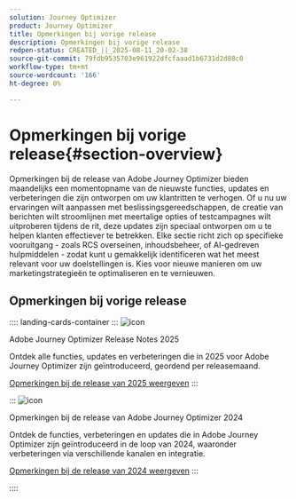 ```yaml
---
solution: Journey Optimizer
product: Journey Optimizer
title: Opmerkingen bij vorige release
description: Opmerkingen bij vorige release
redpen-status: CREATED_||_2025-08-11_20-02-38
source-git-commit: 79fdb9535703e961922dfcfaaad1b6731d2d88c0
workflow-type: tm+mt
source-wordcount: '166'
ht-degree: 0%

---
```



# Opmerkingen bij vorige release{#section-overview}

Opmerkingen bij de release van Adobe Journey Optimizer bieden maandelijks een momentopname van de nieuwste functies, updates en verbeteringen die zijn ontworpen om uw klantritten te verhogen. Of u nu uw ervaringen wilt aanpassen met beslissingsgereedschappen, de creatie van berichten wilt stroomlijnen met meertalige opties of testcampagnes wilt uitproberen tijdens de rit, deze updates zijn speciaal ontworpen om u te helpen klanten effectiever te betrekken. Elke sectie richt zich op specifieke vooruitgang - zoals RCS overseinen, inhoudsbeheer, of AI-gedreven hulpmiddelen - zodat kunt u gemakkelijk identificeren wat het meest relevant voor uw doelstellingen is. Kies voor nieuwe manieren om uw marketingstrategieën te optimaliseren en te vernieuwen.

## Opmerkingen bij vorige release

:::: landing-cards-container
:::
![icon](https://cdn.experienceleague.adobe.com/icons/list-check.svg)

Adobe Journey Optimizer Release Notes 2025

Ontdek alle functies, updates en verbeteringen die in 2025 voor Adobe Journey Optimizer zijn geïntroduceerd, geordend per releasemaand.

[Opmerkingen bij de release van 2025 weergeven](../using/rn/release-notes-2025.md)
:::

:::
![icon](https://cdn.experienceleague.adobe.com/icons/list-check.svg)

Opmerkingen bij de release van Adobe Journey Optimizer 2024

Ontdek de functies, verbeteringen en updates die in Adobe Journey Optimizer zijn geïntroduceerd in de loop van 2024, waaronder verbeteringen via verschillende kanalen en integratie.

[Opmerkingen bij de release van 2024 weergeven](../using/rn/release-notes-2024.md)
:::

::::
